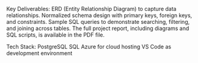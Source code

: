 Key Deliverables:
ERD (Entity Relationship Diagram) to capture data relationships.
Normalized schema design with primary keys, foreign keys, and constraints.
Sample SQL queries to demonstrate searching, filtering, and joining across tables.
The full project report, including diagrams and SQL scripts, is available in the PDF file.

Tech Stack:
PostgreSQL
SQL
Azure for cloud hosting
VS Code as development environment
